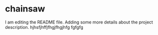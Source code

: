 # chainsaw
I am editing the README file. Adding some more details about the project description.
hjhsfjhffjfhgjfhgjhfg
fgfgfg
